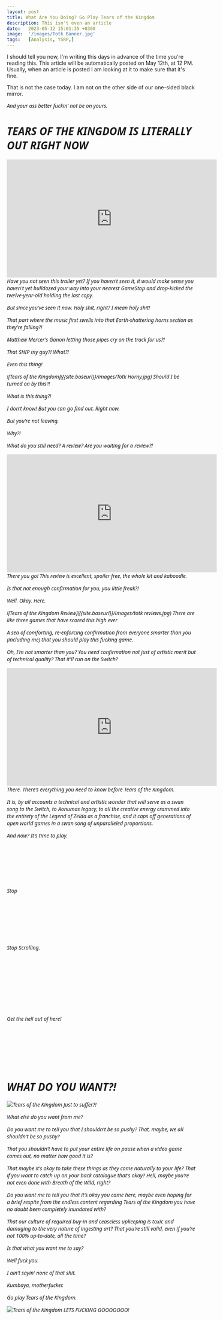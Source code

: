 ```yaml
---
layout: post
title: What Are You Doing? Go Play Tears of the Kingdom
description: This isn't even an article
date:   2023-05-12 15:01:35 +0300
image:  '/images/Totk Banner.jpg'
tags:   [Analysis, YSRP,]
---
```

I should tell you now, I'm writing this days in advance of the time you're reading this. This article will be automatically posted on May 12th, at 12 PM. Usually, when an article is posted I am looking at it to make sure that it's fine.

That is not the case today. I am not on the other side of our one-sided black mirror.

<em style="font-family: system-ui">And your ass better fuckin' not be on yours.<em>

# TEARS OF THE KINGDOM IS LITERALLY OUT RIGHT NOW

<iframe width="560" height="315" src="https://www.youtube.com/embed/uHGShqcAHlQ" title="YouTube video player" frameborder="0" allow="accelerometer; autoplay; clipboard-write; encrypted-media; gyroscope; picture-in-picture; web-share" allowfullscreen></iframe>
<br>
Have you not seen this trailer yet? If you haven't seen it, it would make sense you haven't yet bulldozed your way into your nearest GameStop and drop-kicked the twelve-year-old holding the last copy.

But since you've seen it now. Holy shit, right? I mean <em style="font-family: system-ui">holy shit!<em>

That part where the music first swells into that Earth-shattering horns section as they're falling?!

Matthew Mercer's Ganon letting those pipes cry on the track for us?!

That <em style="font-family: system-ui">SHIP<em> my guy?! <em style="font-family: system-ui">What?!<em>

Even <em style="font-family: system-ui">this thing!<em> 

![Tears of the Kingdom]({{site.baseurl}}/images/Totk Horny.jpg)
*Should I be turned on by this?!*

What is this thing?!

I don't know! But you can go find out. Right now.

But you're not leaving.

Why?!

What do you still need? A review? Are you waiting for a review?!

<iframe width="560" height="315" src="https://www.youtube.com/embed/BQFImTqvW8E" title="YouTube video player" frameborder="0" allow="accelerometer; autoplay; clipboard-write; encrypted-media; gyroscope; picture-in-picture; web-share" allowfullscreen></iframe>
<br>
There you go! This review is excellent, spoiler free, the whole kit and kaboodle.

Is that not enough confirmation for you, you little freak?!

Well. Okay. Here.

![Tears of the Kingdom Review]({{site.baseurl}}/images/totk reviews.jpg)
*There are like three games that have scored this high ever*

A sea of comforting, re-enforcing confirmation from everyone smarter than you (including me) that you should play this fucking game.

Oh, I'm not smarter than you? You need confirmation not just of artistic merit but of technical quality? That it'll run on the Switch?

<iframe width="560" height="315" src="https://www.youtube.com/embed/BLlZBwN_-C4" title="YouTube video player" frameborder="0" allow="accelerometer; autoplay; clipboard-write; encrypted-media; gyroscope; picture-in-picture; web-share" allowfullscreen></iframe>
<br>
There. There's everything you need to know before Tears of the Kingdom.

It is, by all accounts a technical and artistic wonder that will serve as a swan song to the Switch, to Aonumas legacy, to all the creative energy crammed into the entirety of the Legend of Zelda as a franchise, and it caps off generations of open world games in a swan song of unparalleled proportions.

And now? It's time to play.

<br><br><br><br><br><br>
Stop
<br><br><br><br><br><br><br><br>
<em style="font-family: system-ui">Stop Scrolling.<em>
<br><br><br><br><br><br><br><br><br><br>
*Get the hell out of here!*
<br><br><br><br><br><br><br>
# WHAT DO YOU WANT?!
![Tears of the Kingdom]({{site.baseurl}}/images/whyarewestillhere.jpg)
*Just to suffer?!*

What else do you want from me? 

Do you want me to tell you that I shouldn't be so pushy? That, maybe, we all shouldn't be so pushy? 

That you shouldn't have to put your entire life on pause when a video game comes out, no matter how good it is?

That maybe it's okay to take these things as they come naturally to your life? That if you want to catch up on your back catalogue that's okay? Hell, maybe you're not even done with Breath of the Wild, right? 

Do you want me to tell you that it's okay you came here, maybe even hoping for a brief respite from the endless content regarding Tears of the Kingdom you have no doubt been completely inundated with?

That our culture of required buy-in and ceaseless upkeeping is toxic and damaging to the very nature of ingesting art? That you're still valid, even if you're not 100% up-to-date, all the time?

Is that what you want me to say?

Well <em style="font-family: system-ui">fuck you.</em>

I ain't sayin' none of that shit. 

<em style="font-family: system-ui">Kumbaya, </em> motherfucker.

*Go play Tears of the Kingdom.* 

![Tears of the Kingdom]({{site.baseurl}}/images/Totkfall.jpg)
*LETS FUCKING GOOOOOOO!*
